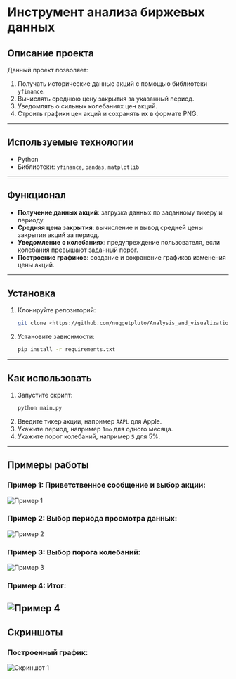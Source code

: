 # Инструмент анализа биржевых данных

## Описание проекта

Данный проект позволяет:
1. Получать исторические данные акций с помощью библиотеки `yfinance`.
2. Вычислять среднюю цену закрытия за указанный период.
3. Уведомлять о сильных колебаниях цен акций.
4. Строить графики цен акций и сохранять их в формате PNG.

---

## Используемые технологии

- Python
- Библиотеки: `yfinance`, `pandas`, `matplotlib`

---

## Функционал

- **Получение данных акций**: загрузка данных по заданному тикеру и периоду.
- **Средняя цена закрытия**: вычисление и вывод средней цены закрытия акций за период.
- **Уведомление о колебаниях**: предупреждение пользователя, если колебания превышают заданный порог.
- **Построение графиков**: создание и сохранение графиков изменения цены акций.

---

## Установка

1. Клонируйте репозиторий:
   ```bash
   git clone <https://github.com/nuggetpluto/Analysis_and_visualization_of_stock_data.git>
2. Установите зависимости:
    ```bash
   pip install -r requirements.txt

---

## Как использовать

1. Запустите скрипт:
    ```bash
   python main.py
2. Введите тикер акции, например `AAPL` для Apple.
3. Укажите период, например `1mo` для одного месяца.
4. Укажите порог колебаний, например `5` для 5%.

---

## Примеры работы

### Пример 1: Приветственное сообщение и выбор акции:
![Пример 1](imgs_for_readme/photo_2024-12-04_20-39-22.jpg)

### Пример 2: Выбор периода просмотра данных:
![Пример 2](imgs_for_readme/photo_2024-12-04_20-39-25.jpg)

### Пример 3: Выбор порога колебаний:
![Пример 3](imgs_for_readme/12345.jpg)

### Пример 4: Итог:
![Пример 4](imgs_for_readme/photo_2024-12-04_20-39-26.jpg)
---

## Скриншоты

### Построенный график:
![Скриншот 1](AAPL_1mo_stock_price_chart.png)







